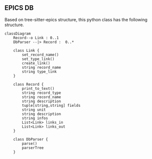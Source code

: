## EPICS DB

Based on tree-sitter-epics structure, this python class has the following structure.

``` mermaid
classDiagram
    Record--o Link : 0..1
    DbParser --|> Record :  0..*
    
    class Link {
        set_record_name()
        set_type_link()
        create_link()
        string record_name
        string type_link
    }

    class Record {
        print_to_text()
        string record_type 
        string record_name 
        string description 
        tuple[string,string] fields 
        string unit
        string description
        string infos
        List<Link> links_in
        List<Link> links_out
    }
        
    class DbParser {
        parse()
        parserTree
    }

   
```
